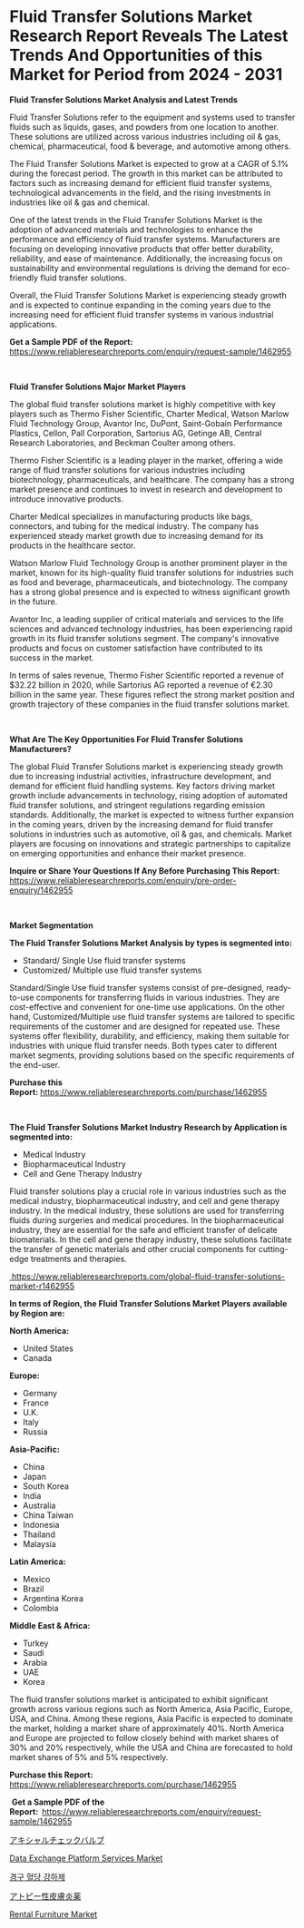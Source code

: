 <p><h1>Fluid Transfer Solutions Market Research Report Reveals The Latest Trends And Opportunities of this Market for Period from 2024 - 2031</h1></p><p><strong>Fluid Transfer Solutions Market Analysis and Latest Trends</strong></p>
<p><p>Fluid Transfer Solutions refer to the equipment and systems used to transfer fluids such as liquids, gases, and powders from one location to another. These solutions are utilized across various industries including oil & gas, chemical, pharmaceutical, food & beverage, and automotive among others.</p><p>The Fluid Transfer Solutions Market is expected to grow at a CAGR of 5.1% during the forecast period. The growth in this market can be attributed to factors such as increasing demand for efficient fluid transfer systems, technological advancements in the field, and the rising investments in industries like oil & gas and chemical.</p><p>One of the latest trends in the Fluid Transfer Solutions Market is the adoption of advanced materials and technologies to enhance the performance and efficiency of fluid transfer systems. Manufacturers are focusing on developing innovative products that offer better durability, reliability, and ease of maintenance. Additionally, the increasing focus on sustainability and environmental regulations is driving the demand for eco-friendly fluid transfer solutions.</p><p>Overall, the Fluid Transfer Solutions Market is experiencing steady growth and is expected to continue expanding in the coming years due to the increasing need for efficient fluid transfer systems in various industrial applications.</p></p>
<p><strong>Get a Sample PDF of the Report:&nbsp;</strong> <a href="https://www.reliableresearchreports.com/enquiry/request-sample/1462955">https://www.reliableresearchreports.com/enquiry/request-sample/1462955</a></p>
<p>&nbsp;</p>
<p><strong>Fluid Transfer Solutions Major Market Players</strong></p>
<p><p>The global fluid transfer solutions market is highly competitive with key players such as Thermo Fisher Scientific, Charter Medical, Watson Marlow Fluid Technology Group, Avantor Inc, DuPont, Saint-Gobain Performance Plastics, Cellon, Pall Corporation, Sartorius AG, Getinge AB, Central Research Laboratories, and Beckman Coulter among others.</p><p>Thermo Fisher Scientific is a leading player in the market, offering a wide range of fluid transfer solutions for various industries including biotechnology, pharmaceuticals, and healthcare. The company has a strong market presence and continues to invest in research and development to introduce innovative products.</p><p>Charter Medical specializes in manufacturing products like bags, connectors, and tubing for the medical industry. The company has experienced steady market growth due to increasing demand for its products in the healthcare sector.</p><p>Watson Marlow Fluid Technology Group is another prominent player in the market, known for its high-quality fluid transfer solutions for industries such as food and beverage, pharmaceuticals, and biotechnology. The company has a strong global presence and is expected to witness significant growth in the future.</p><p>Avantor Inc, a leading supplier of critical materials and services to the life sciences and advanced technology industries, has been experiencing rapid growth in its fluid transfer solutions segment. The company's innovative products and focus on customer satisfaction have contributed to its success in the market.</p><p>In terms of sales revenue, Thermo Fisher Scientific reported a revenue of $32.22 billion in 2020, while Sartorius AG reported a revenue of €2.30 billion in the same year. These figures reflect the strong market position and growth trajectory of these companies in the fluid transfer solutions market.</p></p>
<p>&nbsp;</p>
<p><strong>What Are The Key Opportunities For Fluid Transfer Solutions Manufacturers?</strong></p>
<p><p>The global Fluid Transfer Solutions market is experiencing steady growth due to increasing industrial activities, infrastructure development, and demand for efficient fluid handling systems. Key factors driving market growth include advancements in technology, rising adoption of automated fluid transfer solutions, and stringent regulations regarding emission standards. Additionally, the market is expected to witness further expansion in the coming years, driven by the increasing demand for fluid transfer solutions in industries such as automotive, oil & gas, and chemicals. Market players are focusing on innovations and strategic partnerships to capitalize on emerging opportunities and enhance their market presence.</p></p>
<p><strong>Inquire or Share Your Questions If Any Before Purchasing This Report:</strong> <a href="https://www.reliableresearchreports.com/enquiry/pre-order-enquiry/1462955">https://www.reliableresearchreports.com/enquiry/pre-order-enquiry/1462955</a></p>
<p>&nbsp;</p>
<p><strong>Market Segmentation</strong></p>
<p><strong>The Fluid Transfer Solutions Market Analysis by types is segmented into:</strong></p>
<p><ul><li>Standard/ Single Use fluid transfer systems</li><li>Customized/ Multiple use fluid transfer systems</li></ul></p>
<p><p>Standard/Single Use fluid transfer systems consist of pre-designed, ready-to-use components for transferring fluids in various industries. They are cost-effective and convenient for one-time use applications. On the other hand, Customized/Multiple use fluid transfer systems are tailored to specific requirements of the customer and are designed for repeated use. These systems offer flexibility, durability, and efficiency, making them suitable for industries with unique fluid transfer needs. Both types cater to different market segments, providing solutions based on the specific requirements of the end-user.</p></p>
<p><strong>Purchase this Report:&nbsp;</strong><a href="https://www.reliableresearchreports.com/purchase/1462955">https://www.reliableresearchreports.com/purchase/1462955</a></p>
<p>&nbsp;</p>
<p><strong>The Fluid Transfer Solutions Market Industry Research by Application is segmented into:</strong></p>
<p><ul><li>Medical Industry</li><li>Biopharmaceutical Industry</li><li>Cell and Gene Therapy Industry</li></ul></p>
<p><p>Fluid transfer solutions play a crucial role in various industries such as the medical industry, biopharmaceutical industry, and cell and gene therapy industry. In the medical industry, these solutions are used for transferring fluids during surgeries and medical procedures. In the biopharmaceutical industry, they are essential for the safe and efficient transfer of delicate biomaterials. In the cell and gene therapy industry, these solutions facilitate the transfer of genetic materials and other crucial components for cutting-edge treatments and therapies.</p></p>
<p><a href="https://www.reliableresearchreports.com/global-fluid-transfer-solutions-market-r1462955">&nbsp;https://www.reliableresearchreports.com/global-fluid-transfer-solutions-market-r1462955</a></p>
<p><strong>In terms of Region, the Fluid Transfer Solutions Market Players available by Region are:</strong></p>
<p>
    <p> <strong> North America: </strong>
        <ul>
            <li>United States</li>
            <li>Canada</li>
        </ul>
        </p> 
    <p> <strong> Europe: </strong>
        <ul>
            <li>Germany</li>
            <li>France</li>
            <li>U.K.</li>
            <li>Italy</li>
            <li>Russia</li>
        </ul>
        </p> 
    <p> <strong> Asia-Pacific: </strong>
        <ul>
            <li>China</li>
            <li>Japan</li>
            <li>South Korea</li>
            <li>India</li>
            <li>Australia</li>
            <li>China Taiwan</li>
            <li>Indonesia</li>
            <li>Thailand</li>
            <li>Malaysia</li>
        </ul>
        </p> 
    <p> <strong> Latin America: </strong>
        <ul>
            <li>Mexico</li>
            <li>Brazil</li>
            <li>Argentina Korea</li>
            <li>Colombia</li>
        </ul>
        </p> 
    <p> <strong> Middle East & Africa: </strong>
        <ul>
            <li>Turkey</li>
            <li>Saudi</li>
            <li>Arabia</li>
            <li>UAE</li>
            <li>Korea</li>
        </ul>
    </p>
    </p>
<p><p>The fluid transfer solutions market is anticipated to exhibit significant growth across various regions such as North America, Asia Pacific, Europe, USA, and China. Among these regions, Asia Pacific is expected to dominate the market, holding a market share of approximately 40%. North America and Europe are projected to follow closely behind with market shares of 30% and 20% respectively, while the USA and China are forecasted to hold market shares of 5% and 5% respectively.</p></p>
<p><strong>Purchase this Report: </strong><a href="https://www.reliableresearchreports.com/purchase/1462955">https://www.reliableresearchreports.com/purchase/1462955</a></p>
<p>&nbsp;<strong>Get a Sample PDF of the Report:&nbsp;&nbsp;</strong><a href="https://www.reliableresearchreports.com/enquiry/request-sample/1462955">https://www.reliableresearchreports.com/enquiry/request-sample/1462955</a></p>
<p><strong></strong></p>
<p><p><a href="https://medium.com/@hugofirst21/%E8%BB%B8%E6%96%B9%E5%90%91%E6%A4%9C%E6%9F%BB%E5%BC%81%E5%B8%82%E5%A0%B4%E3%81%AF-%E5%B8%82%E5%A0%B4%E3%82%B7%E3%82%A7%E3%82%A2-%E3%82%B5%E3%82%A4%E3%82%BA-2031%E5%B9%B4%E3%81%BE%E3%81%A7%E3%81%AE%E4%BA%88%E6%B8%AC%E3%82%92%E9%87%8D%E7%82%B9%E3%81%AB%E7%BD%AE%E3%81%84%E3%81%A6%E3%81%84%E3%81%BE%E3%81%99-f890a4ee6b51">アキシャルチェックバルブ</a></p><p><a href="https://github.com/kosella/Market-Research-Report-List-3/blob/main/data-exchange-platform-services-market.md">Data Exchange Platform Services Market</a></p><p><a href="https://medium.com/@rickymetzdvm/%EA%B5%AC%EA%B0%95-%EC%A0%80%ED%98%88%EB%8B%B9%EC%A0%9C-%EC%8B%9C%EC%9E%A5-%EB%B6%84%EC%84%9D-%EB%B0%8F-%EC%98%88%EC%B8%A1-%EA%B8%B0%EA%B0%84%EC%9D%B8-2024%EB%85%84%EB%B6%80%ED%84%B0-2031%EB%85%84%EA%B9%8C%EC%A7%80%EC%9E%85%EB%8B%88%EB%8B%A4-c215886f9ff7">경구 혈당 강하제</a></p><p><a href="https://medium.com/@josephmiller1959/%E3%82%A2%E3%83%88%E3%83%94%E3%83%BC%E6%80%A7%E7%9A%AE%E8%86%9A%E7%82%8E%E6%B2%BB%E7%99%82%E8%96%AC%E5%B8%82%E5%A0%B4-2031%E5%B9%B4%E3%81%BE%E3%81%A7%E3%81%AE%E5%8B%95%E5%90%91-%E4%BA%88%E6%B8%AC-%E7%AB%B6%E4%BA%89%E5%88%86%E6%9E%90-a6c817f66b22">アトピー性皮膚炎薬</a></p><p><a href="https://github.com/kufem1/Market-Research-Report-List-2/blob/main/rental-furniture-market.md">Rental Furniture Market</a></p></p>
